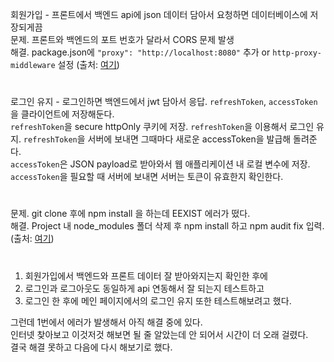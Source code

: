 회원가입 - 프론트에서 백엔드 api에 json 데이터 담아서 요청하면 데이터베이스에 저장되게끔  
문제. 프론트와 백엔드의 포트 번호가 달라서 CORS 문제 발생  
해결. package.json에 `"proxy": "http://localhost:8080"` 추가 or `http-proxy-middleware` 설정 (출처: [여기](https://keravi.tistory.com/19))
#
로그인 유지 - 로그인하면 백엔드에서 jwt 담아서 응답. `refreshToken`, `accessToken`을 클라이언트에 저장해둔다.  
`refreshToken`을 secure httpOnly 쿠키에 저장. `refreshToken`을 이용해서 로그인 유지. `refreshToken`을 서버에 보내면 그때마다 새로운 accessToken을 발급해 돌려준다.  
`accessToken`은 JSON payload로 받아와서 웹 애플리케이션 내 로컬 변수에 저장. `accessToken`을 필요할 때 서버에 보내면 서버는 토큰이 유효한지 확인한다.  
#
문제. git clone 후에 npm install 을 하는데 EEXIST 에러가 떴다.  
해결. Project 내 node_modules 폴더 삭제 후 npm install 하고 npm audit fix 입력. (출처: [여기](https://hello-bryan.tistory.com/206))
#
1. 회원가입에서 백엔드와 프론트 데이터 잘 받아와지는지 확인한 후에  
2. 로그인과 로그아웃도 동일하게 api 연동해서 잘 되는지 테스트하고  
3. 로그인 한 후에 메인 페이지에서의 로그인 유지 또한 테스트해보려고 했다.

그런데 1번에서 에러가 발생해서 아직 해결 중에 있다.  
인터넷 찾아보고 이것저것 해보면 될 줄 알았는데 안 되어서 시간이 더 오래 걸렸다.  
결국 해결 못하고 다음에 다시 해보기로 했다.
